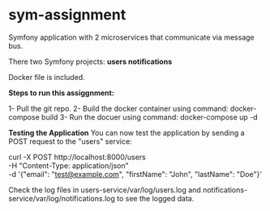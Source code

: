 # sym-assignment
Symfony application with 2 microservices that communicate via message bus.

There two Symfony projects:
**users
notifications**

Docker file is included. 

**Steps to run this assiggnment:**

1- Pull the git repo.
2- Build the docker container using command: docker-compose build
3- Run the docuer using command: docker-compose up -d

**Testing the Application**
You can now test the application by sending a POST request to the "users" service:

curl -X POST http://localhost:8000/users \
    -H "Content-Type: application/json" \
    -d '{"email": "test@example.com", "firstName": "John", "lastName": "Doe"}'

Check the log files in users-service/var/log/users.log and notifications-service/var/log/notifications.log to see the logged data.
